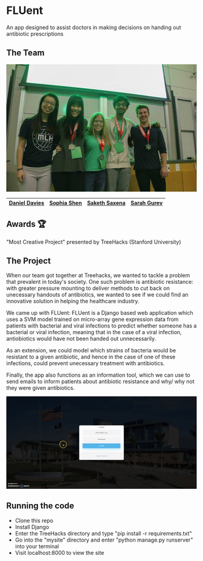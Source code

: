 # FLUent
An app designed to assist doctors in making decisions on handing out antibiotic prescriptions

## The Team
<html> 
    <img src="https://github.com/Daniel-Davies/TreeHacks/blob/master/68565359_756639748124610_1220692214477225984_n.jpg" alt="Team Photo" width="550">
</html>  

|[Daniel Davies](https://github.com/Daniel-Davies)|[Sophia Shen](https://github.com/sophiaszy)| [Saketh Saxena](https://github.com/sakethsaxena) | [Sarah Gurev](https://www.linkedin.com/in/sarahgurev/)
|--|--|--|--| 

## Awards 🏆
"Most Creative Project" presented by TreeHacks (Stanford University)

## The Project

When our team got together at Treehacks, we wanted to tackle a problem that prevalent in today's society. One such problem is antibiotic resistance: with greater pressure mounting to deliver methods to cut back on unecessary handouts of antibiotics, we wanted to see if we could find an innovative solution in helping the healthcare industry.

We came up with FLUent: FLUent is a Django based web application which uses a SVM model trained on micro-array gene expression data from patients with bacterial and viral infections to predict whether someone has a bacterial or viral infection, meaning that in the case of a viral infection, antiobiotics would have not been handed out unnecessarily.

As an extension, we could model which strains of bacteria would be resistant to a given antibiotic, and hence in the case of one of these infections, could prevent unecessary treatment with antibiotics.

Finally, the app also functions as an information tool, which we can use to send emails to inform patients about antibiotic resistance and why/ why not they were given antibiotics.

<img src='https://github.com/Daniel-Davies/TreeHacks/blob/master/ezgif-2-d7a1da19f16c.gif' title='PhilanthroPoints App Walkthrough' width='' alt='PhilanthroPoints App Walkthrough' />

## Running the code

- Clone this repo
- Install Django
- Enter the TreeHacks directory and type "pip install -r requirements.txt"
- Go into the "mysite" directory and enter "python manage.py runserver" into your terminal
- Visit localhost:8000 to view the site
